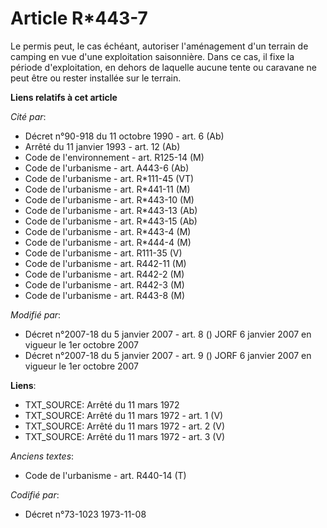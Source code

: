# Article R*443-7

Le permis peut, le cas échéant, autoriser l'aménagement d'un terrain de camping en vue d'une exploitation saisonnière. Dans
ce cas, il fixe la période d'exploitation, en dehors de laquelle aucune tente ou caravane ne peut être ou rester installée
sur le terrain.

**Liens relatifs à cet article**

_Cité par_:

  - Décret n°90-918 du 11 octobre 1990 - art. 6 (Ab)
  - Arrêté du 11 janvier 1993 - art. 12 (Ab)
  - Code de l'environnement - art. R125-14 (M)
  - Code de l'urbanisme - art. A443-6 (Ab)
  - Code de l'urbanisme - art. R*111-45 (VT)
  - Code de l'urbanisme - art. R*441-11 (M)
  - Code de l'urbanisme - art. R*443-10 (M)
  - Code de l'urbanisme - art. R*443-13 (Ab)
  - Code de l'urbanisme - art. R*443-15 (Ab)
  - Code de l'urbanisme - art. R*443-4 (M)
  - Code de l'urbanisme - art. R*444-4 (M)
  - Code de l'urbanisme - art. R111-35 (V)
  - Code de l'urbanisme - art. R442-11 (M)
  - Code de l'urbanisme - art. R442-2 (M)
  - Code de l'urbanisme - art. R442-3 (M)
  - Code de l'urbanisme - art. R443-8 (M)

_Modifié par_:

  - Décret n°2007-18 du 5 janvier 2007 - art. 8 () JORF 6 janvier 2007 en vigueur le 1er octobre 2007
  - Décret n°2007-18 du 5 janvier 2007 - art. 9 () JORF 6 janvier 2007 en vigueur le 1er octobre 2007

**Liens**:

  - TXT_SOURCE: Arrêté du 11 mars 1972
  - TXT_SOURCE: Arrêté du 11 mars 1972 - art. 1 (V)
  - TXT_SOURCE: Arrêté du 11 mars 1972 - art. 2 (V)
  - TXT_SOURCE: Arrêté du 11 mars 1972 - art. 3 (V)

_Anciens textes_:

  - Code de l'urbanisme - art. R440-14 (T)

_Codifié par_:

  - Décret n°73-1023 1973-11-08
